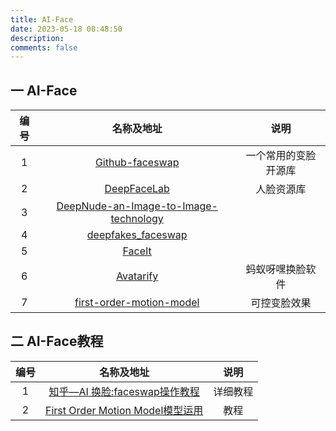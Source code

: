 ```yaml
---
title: AI-Face
date: 2023-05-18 08:48:50
description: 
comments: false
---
```


## 一 AI-Face

| 编号 |                          名称及地址                          |         说明         |
| :--: | :----------------------------------------------------------: | :------------------: |
|  1   |   [Github-faceswap](https://github.com/deepfakes/faceswap)   | 一个常用的变脸开源库 |
|  2   |     [DeepFaceLab](https://github.com/iperov/DeepFaceLab)     |      人脸资源库      |
|  3   | [DeepNude-an-Image-to-Image-technology](https://github.com/yuanxiaosc/DeepNude-an-Image-to-Image-technology) |                      |
|  4   | [deepfakes_faceswap](https://github.com/joshua-wu/deepfakes_faceswap) |                      |
|  5   |         [FaceIt](https://github.com/goberoi/faceit)          |                      |
|  6   |       [Avatarify](https://avatarify.en.softonic.com/)        |   蚂蚁呀嘿换脸软件   |
|  7   | [first-order-motion-model](https://github.com/topics/first-order-motion-model) |     可控变脸效果     |

## 二 AI-Face教程

| 编号 |                          名称及地址                          |   说明   |
| :--: | :----------------------------------------------------------: | :------: |
|  1   | [知乎—AI 换脸:faceswap操作教程](https://zhuanlan.zhihu.com/p/514842335) | 详细教程 |
|  2   | [First Order Motion Model模型运用](https://zhuanlan.zhihu.com/p/353908163) |   教程   |

